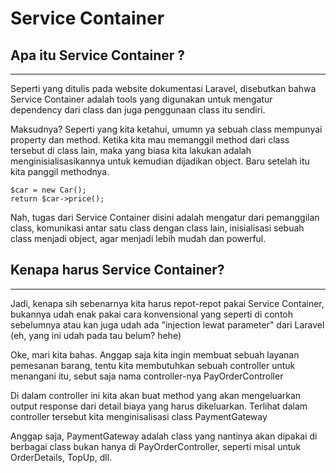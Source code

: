 # Service Container

## Apa itu Service Container ?
-------------------------

Seperti yang ditulis pada website dokumentasi Laravel, disebutkan bahwa Service Container adalah tools yang digunakan untuk mengatur dependency dari class dan juga penggunaan class itu sendiri.

Maksudnya? Seperti yang kita ketahui, umumn	ya sebuah class mempunyai property dan method. Ketika kita mau memanggil method dari class tersebut di class lain, maka yang biasa kita lakukan adalah menginisialisasikannya untuk kemudian dijadikan object. Baru setelah itu kita panggil methodnya.

```
$car = new Car();
return $car->price();

```

Nah, tugas dari Service Container disini adalah mengatur dari pemanggilan class, komunikasi antar satu class dengan class lain, inisialisasi sebuah class menjadi object, agar menjadi lebih mudah dan powerful.

## Kenapa harus Service Container?
-------------------------

Jadi, kenapa sih sebenarnya kita harus repot-repot pakai Service Container, bukannya udah enak pakai cara konvensional yang seperti di contoh sebelumnya atau kan juga udah ada "injection lewat parameter" dari Laravel (eh, yang ini udah pada tau belum? hehe)

Oke, mari kita bahas. Anggap saja kita ingin membuat sebuah layanan pemesanan barang, tentu kita membutuhkan sebuah controller untuk menangani itu, sebut saja nama controller-nya PayOrderController

Di dalam controller ini kita akan buat method yang akan mengeluarkan output response dari detail biaya yang harus dikeluarkan. Terlihat dalam controller tersebut kita menginisalisasi class PaymentGateway

Anggap saja, PaymentGateway adalah class yang nantinya akan dipakai di berbagai class bukan hanya di PayOrderController, seperti misal untuk OrderDetails, TopUp, dll.